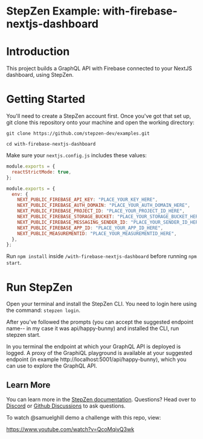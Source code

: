 # StepZen Example: with-firebase-nextjs-dashboard

# Introduction

This project builds a GraphQL API with Firebase connected to your NextJS dashboard, using StepZen.

# Getting Started

You'll need to create a StepZen account first. Once you've got that set up, git clone this repository onto your machine and open the working directory:

`git clone https://github.com/stepzen-dev/examples.git`

`cd with-firebase-nextjs-dashboard`

Make sure your `nextjs.config.js` includes these values:

```javascript
module.exports = {
  reactStrictMode: true,
};

module.exports = {
  env: {
    NEXT_PUBLIC_FIREBASE_API_KEY: "PLACE_YOUR_KEY_HERE",
    NEXT_PUBLIC_FIREBASE_AUTH_DOMAIN: "PLACE_YOUR_AUTH_DOMAIN_HERE",
    NEXT_PUBLIC_FIREBASE_PROJECT_ID: "PLACE_YOUR_PROJECT_ID_HERE",
    NEXT_PUBLIC_FIREBASE_STORAGE_BUCKET: "PLACE_YOUR_STORAGE_BUCKET_HERE",
    NEXT_PUBLIC_FIREBASE_MESSAGING_SENDER_ID: "PLACE_YOUR_SENDER_ID_HERE",
    NEXT_PUBLIC_FIREBASE_APP_ID: "PLACE_YOUR_APP_ID_HERE",
    NEXT_PUBLIC_MEASUREMENTID: "PLACE_YOUR_MEASUREMENTID_HERE",
  },
};
```

Run `npm install` inside `/with-firebase-nextjs-dashboard` before running `npm start`.

# Run StepZen

Open your terminal and install the StepZen CLI. You need to login here using the command: `stepzen login`.

After you've followed the prompts (you can accept the suggested endpoint name-- in my case it was api/happy-bunny) and installed the CLI, run stepzen start.

In you terminal the endpoint at which your GraphQL API is deployed is logged. A proxy of the GraphiQL playground is available at your suggested endpoint (in example http://localhost:5001/api/happy-bunny), which you can use to explore the GraphQL API.

## Learn More

You can learn more in the [StepZen documentation](https://stepzen.com/docs). Questions? Head over to [Discord](https://discord.com/invite/9k2VdPn2FR) or [Github Discussions](https://github.com/stepzen-dev/examples/discussions) to ask questions.

To watch @samuelghill demo a challenge with this repo, view:

https://www.youtube.com/watch?v=QcoMqivQ3wk
